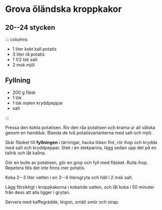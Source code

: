 # Grova öländska kroppkakor

## 20--24 stycken

::: columns
-   1 liter kokt kall potatis
-   3 liter rå potatis
-   1 1/2 tsk salt
-   2 msk mjöl

## Fyllning

-   200 g fläsk
-   1 lök
-   1 tsk malen kryddpeppar
-   salt

:::

Pressa den kokta potatisen. Riv den råa potatisen och krama ur all
vätska genom en handduk. Blanda de två potatisvarianterna med salt och
mjöl.

Skär fläsket till **fyllningen** i tärningar, hacka löken fint, rör ihop och krydda med
salt och kryddpeppar. Stek i en stekpanna, lägg sedan upp det på en tallrik och låt
kallna.

Gör en bulle av potatisen, gör en grop och fyll med fläsket. Rulla ihop.
Repetera tills det inte finns mer potatis.

Koka 2--3 liter vatten i en 3--4 litersgryta och häll i 2 msk salt.

Lägg försiktigt i kroppkakorna i kokande vatten, och låt koka i 50
minuter från dess att alla ligger i grytan.

Servera med kaffegrädde, lingon, smält smör och sirap.
